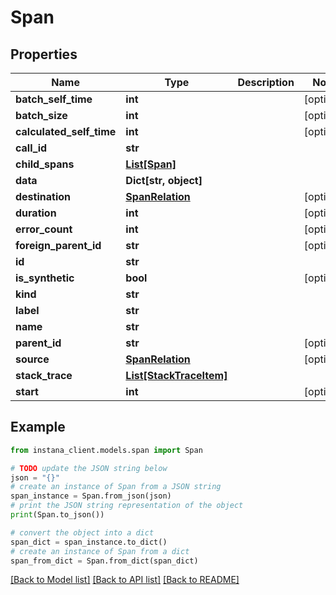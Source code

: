 # Span


## Properties

Name | Type | Description | Notes
------------ | ------------- | ------------- | -------------
**batch_self_time** | **int** |  | [optional] 
**batch_size** | **int** |  | [optional] 
**calculated_self_time** | **int** |  | [optional] 
**call_id** | **str** |  | 
**child_spans** | [**List[Span]**](Span.md) |  | 
**data** | **Dict[str, object]** |  | 
**destination** | [**SpanRelation**](SpanRelation.md) |  | [optional] 
**duration** | **int** |  | [optional] 
**error_count** | **int** |  | [optional] 
**foreign_parent_id** | **str** |  | [optional] 
**id** | **str** |  | 
**is_synthetic** | **bool** |  | [optional] 
**kind** | **str** |  | 
**label** | **str** |  | 
**name** | **str** |  | 
**parent_id** | **str** |  | [optional] 
**source** | [**SpanRelation**](SpanRelation.md) |  | [optional] 
**stack_trace** | [**List[StackTraceItem]**](StackTraceItem.md) |  | 
**start** | **int** |  | [optional] 

## Example

```python
from instana_client.models.span import Span

# TODO update the JSON string below
json = "{}"
# create an instance of Span from a JSON string
span_instance = Span.from_json(json)
# print the JSON string representation of the object
print(Span.to_json())

# convert the object into a dict
span_dict = span_instance.to_dict()
# create an instance of Span from a dict
span_from_dict = Span.from_dict(span_dict)
```
[[Back to Model list]](../README.md#documentation-for-models) [[Back to API list]](../README.md#documentation-for-api-endpoints) [[Back to README]](../README.md)


